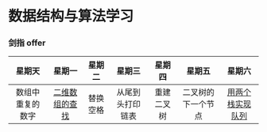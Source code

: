 # 数据结构与算法学习

### 剑指 offer

|      星期天      |     星期一     |  星期二  |      星期三      |   星期四   |       星期五       |      星期六      |
| :--------------: | :------------: | :------: | :--------------: | :--------: | :----------------: | :--------------: |
| 数组中重复的数字 | [二维数组的查找](https://github.com/Apriluestc/coding/blob/master/nowcoder/matrix.cpp) | 替换空格 | 从尾到头打印链表 | 重建二叉树 | 二叉树的下一个节点 | [用两个栈实现队列](https://github.com/Apriluestc/coding/blob/master/nowcoder/queue.cpp) |
